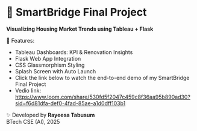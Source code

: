 # 🏡 SmartBridge Final Project

**Visualizing Housing Market Trends using Tableau + Flask**

🚀 Features:
- Tableau Dashboards: KPI & Renovation Insights
- Flask Web App Integration
- CSS Glassmorphism Styling
- Splash Screen with Auto Launch
- Click the link below to watch the end-to-end demo of my SmartBridge Final Project
- Vedio link: https://www.loom.com/share/530fd5f2047c459c8f36aa95b890ad30?sid=f6d81dfa-def0-4fad-85ae-a1d0dff103b1

✨ Developed by **Rayeesa Tabusum**  
BTech CSE (AI), 2025
